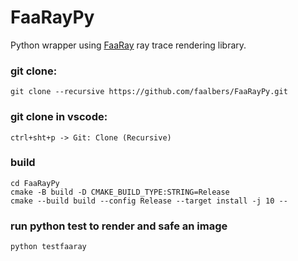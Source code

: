 # FaaRayPy

Python wrapper using
[FaaRay](https://github.com/faalbers/FaaRay)
ray trace rendering library.

### git clone:

```
git clone --recursive https://github.com/faalbers/FaaRayPy.git
```

### git clone in vscode:

```
ctrl+sht+p -> Git: Clone (Recursive)
```

### build

```
cd FaaRayPy
cmake -B build -D CMAKE_BUILD_TYPE:STRING=Release
cmake --build build --config Release --target install -j 10 --
```

### run python test to render and safe an image
```
python testfaaray
```
